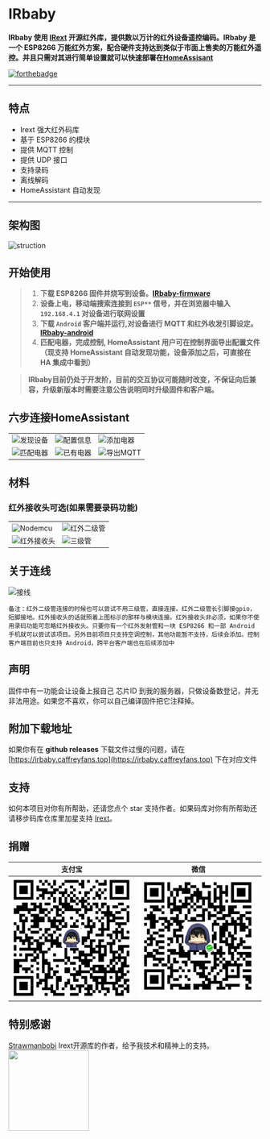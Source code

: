 ﻿# IRbaby

**IRbaby 使用 [IRext](https://github.com/irext/irext-core) 开源红外库，提供数以万计的红外设备遥控编码。IRbaby 是一个 ESP8266 万能红外方案，配合硬件支持达到类似于市面上售卖的万能红外遥控。并且只需对其进行简单设置就可以快速部署在[HomeAssisant](https://www.home-assistant.io)**

[![forthebadge](https://forthebadge.com/images/badges/built-with-love.svg)](https://forthebadge.com)

---

## 特点

* Irext 强大红外码库
* 基于 ESP8266 的模块
* 提供 MQTT 控制
* 提供 UDP 接口
* 支持录码
* 离线解码
* HomeAssistant 自动发现
---

## 架构图
![struction](http://irbaby.caffreyfans.top/src/architecture.svg)
## 开始使用
> 1. **下载 ESP8266 固件并烧写到设备。[IRbaby-firmware](https://github.com/Caffreyfans/IRbaby-firmware/releases)**
> 2. **设备上电，移动端搜索连接到 `ESP**` 信号，并在浏览器中输入 `192.168.4.1` 对设备进行联网设置**
> 3. **下载 `Android` 客户端并运行,对设备进行 MQTT 和红外收发引脚设定。[IRbaby-android](https://github.com/Caffreyfans/IRbaby-android/releases)**
> 4. **匹配电器，完成控制, HomeAssistant 用户可在控制界面导出配置文件（现支持 HomeAssistant 自动发现功能，设备添加之后，可直接在 HA 集成中看到）**

> **IRbaby目前仍处于开发阶，目前的交互协议可能随时改变，不保证向后兼容，升级新版本时需要注意公告说明同时升级固件和客户端。**

## 六步连接HomeAssistant
||||
|---|---|---|
|![发现设备](http://irbaby.caffreyfans.top/src/discovery.jpg) |![配置信息](http://irbaby.caffreyfans.top/src/device_setting.jpg) |![添加电器](http://irbaby.caffreyfans.top/src/select.jpg) |
|![匹配电器](http://irbaby.caffreyfans.top/src/parse.jpg) |![已有电器](http://irbaby.caffreyfans.top/src/main.jpg) |![导出MQTT](http://irbaby.caffreyfans.top/src/mqtt.jpg) |

## 材料
### 红外接收头可选(如果需要录码功能)
|||
|---|---|
|![Nodemcu](http://irbaby.caffreyfans.top/src/nodemcu.jpg) | ![红外二级管](http://irbaby.caffreyfans.top/src/ir_led.jpg) |
![红外接收头](http://irbaby.caffreyfans.top/src/ir_receiver.jpg) | ![三级管](http://irbaby.caffreyfans.top/src/transistor.jpg) |

## 关于连线

![接线](http://irbaby.caffreyfans.top/src/connect.jpg)

`备注：红外二级管连接的时候也可以尝试不用三级管，直接连接。红外二级管长引脚接gpio，短脚接地。红外接收头的话就照着上图标示的那样与模块连接。红外接收头非必须，如果你不使用录码功能可忽略红外接收头。只要你有一个红外发射管和一块 ESP8266 和一部 Android 手机就可以尝试该项目。另外目前项目只支持空调控制，其他功能暂不支持，后续会添加。控制客户端目前也只支持 Android，跨平台客户端也在后续添加中`

## 声明
固件中有一功能会让设备上报自己 芯片ID 到我的服务器，只做设备数登记，并无非法用途。如果您不喜欢，你可以自己编译固件把它注释掉。

## 附加下载地址
如果你有在 **github releases** 下载文件过慢的问题，请在 [https://irbaby.caffreyfans.top](https://irbaby.caffreyfans.top) 下在对应文件

## 支持
如何本项目对你有所帮助，还请您点个 star 支持作者。如果码库对你有所帮助还请移步码库仓库里加星支持 [Irext](https://github.com/irext/irext/blob/master/README-cn.md)。

## 捐赠
|支付宝|微信|
|---|---|
|![donate-alipay](/src/donate-alipay.jpg)|![donate-wechat](/src/donate-wechat.jpg)|

## 特别感谢
[Strawmanbobi](https://github.com/strawmanbobi) Irext开源库的作者，给予我技术和精神上的支持。
<img src="http://irext.net/images/bobi_qr.png" align="left" height="160" width="160">
